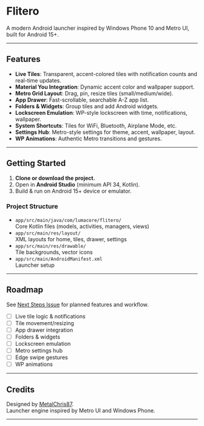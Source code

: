 # Flitero

A modern Android launcher inspired by Windows Phone 10 and Metro UI, built for Android 15+.

---

## Features

- **Live Tiles**: Transparent, accent-colored tiles with notification counts and real-time updates.
- **Material You Integration**: Dynamic accent color and wallpaper support.
- **Metro Grid Layout**: Drag, pin, resize tiles (small/medium/wide).
- **App Drawer**: Fast-scrollable, searchable A-Z app list.
- **Folders & Widgets**: Group tiles and add Android widgets.
- **Lockscreen Emulation**: WP-style lockscreen with time, notifications, wallpaper.
- **System Shortcuts**: Tiles for WiFi, Bluetooth, Airplane Mode, etc.
- **Settings Hub**: Metro-style settings for theme, accent, wallpaper, layout.
- **WP Animations**: Authentic Metro transitions and gestures.

---

## Getting Started

1. **Clone or download the project.**
2. Open in **Android Studio** (minimum API 34, Kotlin).
3. Build & run on Android 15+ device or emulator.

### Project Structure

- `app/src/main/java/com/lumacore/flitero/`  
  Core Kotlin files (models, activities, managers, views)
- `app/src/main/res/layout/`  
  XML layouts for home, tiles, drawer, settings
- `app/src/main/res/drawable/`  
  Tile backgrounds, vector icons
- `app/src/main/AndroidManifest.xml`  
  Launcher setup

---

## Roadmap

See [Next Steps Issue](https://github.com/MetalChris87/flitero/issues) for planned features and workflow.

- [ ] Live tile logic & notifications
- [ ] Tile movement/resizing
- [ ] App drawer integration
- [ ] Folders & widgets
- [ ] Lockscreen emulation
- [ ] Metro settings hub
- [ ] Edge swipe gestures
- [ ] WP animations

---

## Credits

Designed by [MetalChris87](https://github.com/MetalChris87).  
Launcher engine inspired by Metro UI and Windows Phone.

---


